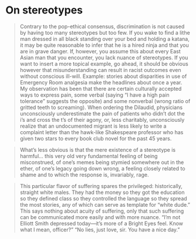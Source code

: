 # On stereotypes

> Contrary to the pop-ethical consensus, discrimination is not caused by having too many stereotypes but too few. If you wake to find a lithe man dressed in all black standing over your bed and holding a katana, it may be quite reasonable to infer that he is a hired ninja and that you are in grave danger. If, however, you assume this about every East Asian man that you encounter, you lack nuance of stereotypes. If you want to insert a more topical example, go ahead, it should be obvious however that misunderstanding can result in racist outcomes even without conscious ill-will. Example: stories about disparities in use of Emergency Room analgesia make the headlines about once a year. My observation has been that there are certain culturally accepted ways to express pain, some verbal (saying “I have a high pain tolerance” suggests the opposite) and some nonverbal (wrong ratio of gritted teeth to screaming). When ordering the Dilaudid, physicians unconsciously underestimate the pain of patients who didn’t dot the i’s and cross the t’s of their agony, or, less charitably, unconsciously realize that an undocumented migrant is less likely to write a complaint letter than the hawk-like Shakespeare professor who has given two stars to every book club novel for the past 45 years.

> What’s less obvious is that the mere existence of a stereotype is harmful... this very old very fundamental feeling of being misconstrued, of one’s memes being stymied somewhere out in the ether, of one’s legacy going down wrong, a feeling closely related to shame and to which the response is, invariably, rage.

> This particular flavor of suffering spares the privileged: historically, straight white males. They had the money so they got the education so they defined class so they controlled the language so they spread the most stories, any of which can serve as template for “white dude.” This says nothing about acuity of suffering, only that such suffering can be communicated more easily and with more nuance. “I’m not Elliott Smith depressed today—it’s more of a Bright Eyes feel. Know what I mean, officer?” “No lies, just love, sir. You have a nice day.”